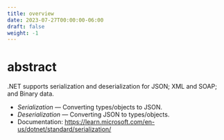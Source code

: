 ```yaml
---
title: overview
date: 2023-07-27T00:00:00-06:00
draft: false
weight: -1
---
```


# abstract
.NET supports serialization and deserialization for JSON; XML and SOAP; and Binary data.

- *Serialization* — Converting types/objects to JSON.
- *Deserialization* — Converting JSON to types/objects.
- Documentation: https://learn.microsoft.com/en-us/dotnet/standard/serialization/
 
